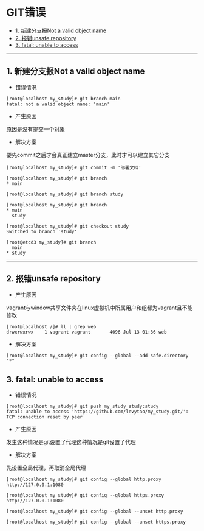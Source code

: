 # GIT错误

* [1. 新建分支报Not a valid object name](#1.%20%E6%96%B0%E5%BB%BA%E5%88%86%E6%94%AF%E6%8A%A5Not%20a%20valid%20object%20name)
* [2. 报错unsafe repository](#2.%20%E6%8A%A5%E9%94%99unsafe%20repository)
* [3. fatal: unable to access](#3.%20fatal%3A%20unable%20to%20access)

---

## 1. 新建分支报Not a valid object name

* 错误情况

```linux
[root@localhost my_study]# git branch main
fatal: not a valid object name: 'main'
```

* 产生原因

原因是没有提交一个对象

* 解决方案

要先commit之后才会真正建立master分支，此时才可以建立其它分支

```linux
[root@localhost my_study]# git commit -m '部署文档'

[root@localhost my_study]# git branch
* main

[root@localhost my_study]# git branch study

[root@localhost my_study]# git branch
* main
  study

[root@localhost my_study]# git checkout study
Switched to branch 'study'

[root@etcd3 my_study]# git branch
  main
* study
```

---

## 2. 报错unsafe repository

* 产生原因

vagrant与window共享文件夹在linux虚拟机中所属用户和组都为vagrant且不能修改

```linux
[root@localhost /]# ll | grep web
drwxrwxrwx    1 vagrant vagrant       4096 Jul 13 01:36 web
```

* 解决方案

```linux
[root@localhost my_study]# git config --global --add safe.directory "*"
```

## 3. fatal: unable to access

* 错误情况

```linux
[root@localhost my_study]# git push my_study study:study
fatal: unable to access 'https://github.com/levytao/my_study.git/': TCP connection reset by peer
```

* 产生原因

发生这种情况是git设置了代理这种情况是git设置了代理

* 解决方案

先设置全局代理，再取消全局代理

```linux
[root@localhost my_study]# git config --global http.proxy http://127.0.0.1:1080

[root@localhost my_study]# git config --global https.proxy http://127.0.0.1:1080

[root@localhost my_study]# git config --global --unset http.proxy

[root@localhost my_study]# git config --global --unset https.proxy
```
